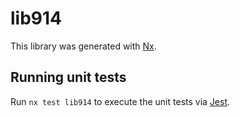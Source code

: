 # lib914

This library was generated with [Nx](https://nx.dev).

## Running unit tests

Run `nx test lib914` to execute the unit tests via [Jest](https://jestjs.io).
